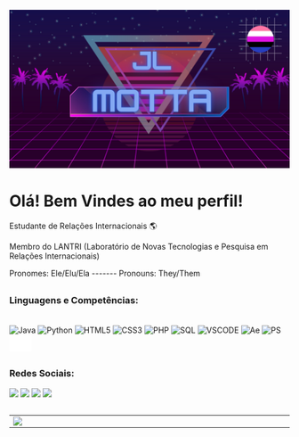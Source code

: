 ![capa github](https://github.com/JL-Motta01/JL-Motta01/blob/main/JL.png?raw=true)  

# Olá! Bem Vindes ao meu perfil!

Estudante de Relações Internacionais  🌎

Membro do LANTRI (Laboratório de Novas Tecnologias e Pesquisa em Relações Internacionais)

Pronomes: Ele/Elu/Ela ------- Pronouns: They/Them

##

### Linguagens e Competências:

<div style="display: inline_block"><br>
    <img align="center" alt="Java" height="30" width="40" src="https://cdn.jsdelivr.net/gh/devicons/devicon/icons/java/java-original-wordmark.svg">
    <img align="center" alt="Python" height="30" width="40" src="https://cdn.jsdelivr.net/gh/devicons/devicon/icons/python/python-original-wordmark.svg">
    <img align="center" alt="HTML5" height="30" width="40" src="https://cdn.jsdelivr.net/gh/devicons/devicon/icons/html5/html5-original.svg">
    <img align="center" alt="CSS3" height="30" width="40" src="https://cdn.jsdelivr.net/gh/devicons/devicon/icons/css3/css3-original.svg">
    <img align="center" alt="PHP" height="30" width="40" src="https://cdn.jsdelivr.net/gh/devicons/devicon/icons/php/php-plain.svg">
    <img align="center" alt="SQL" height="30" width="40" src="https://cdn.jsdelivr.net/gh/devicons/devicon/icons/postgresql/postgresql-original.svg">
    <img align="center" alt="VSCODE" height="30" width="40" src="https://cdn.jsdelivr.net/gh/devicons/devicon/icons/vscode/vscode-original.svg">
    <img align="center" alt="Ae" height="30" width="40" src="https://cdn.jsdelivr.net/gh/devicons/devicon/icons/aftereffects/aftereffects-original.svg">
    <img align="center" alt="PS" height="30" width="40" src="https://cdn.jsdelivr.net/gh/devicons/devicon/icons/photoshop/photoshop-plain.svg">
    <img align="center" alt="Unreal" height="30" width="40" src="https://github.com/JL-Motta01/JL-Motta01/blob/main/UE_Logo_icon-only_white.svg" class="filter-white">
</div>

##

### Redes Sociais:

<div>
    <a href="https://www.facebook.com/joaolucas.passosmotta"><img src="https://img.shields.io/badge/Facebook-1877F2?style=for-the-badge&logo=facebook&logoColor=white"></a>
    <a href="https://www.instagram.com/passosmotta/"><img src="https://img.shields.io/badge/Instagram-E4405F?style=for-the-badge&logo=instagram&logoColor=white"></a>
    <a href="mailto:darthmotta@gmail.com"><img src="https://img.shields.io/badge/Gmail-D14836?style=for-the-badge&logo=gmail&logoColor=white"></a>
    <a href="https://steamcommunity.com/profiles/76561198144756065/"><img src="https://img.shields.io/badge/Steam-000000?style=for-the-badge&logo=steam&logoColor=white"></a>
</div>

##

<center>  
<table>
    <tr>
       <td><img width="495px" align="left" src="https://github-readme-stats.vercel.app/api?username=JL-Motta01&theme=synthwave"/></td>
       <td><img width="400px" align="left" src="https://github-readme-stats.vercel.app/api/top-langs/?username=JL-Motta01&hide=html&layout=compact&theme=synthwave" /></td>
    </tr>   
</table>
</center> 

